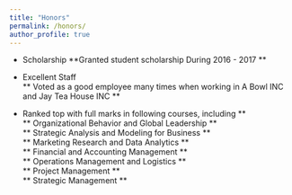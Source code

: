 ```yaml
---
title: "Honors"
permalink: /honors/
author_profile: true
---
```


* Scholarship 
   **Granted student scholarship During 2016 - 2017  ** 

* Excellent Staff <br>
   ** Voted as a good employee many times when working in A Bowl INC and Jay Tea House INC  ** <br>

* Ranked top with full marks in following courses, including ** <br>
   ** Organizational Behavior and Global Leadership  ** <br>
   ** Strategic Analysis and Modeling for Business ** <br>
   ** Marketing Research and Data Analytics  ** <br>
   ** Financial and Accounting Management  ** <br>
   ** Operations Management and Logistics  ** <br>
   ** Project Management  ** <br>
   ** Strategic Management  ** <br>
